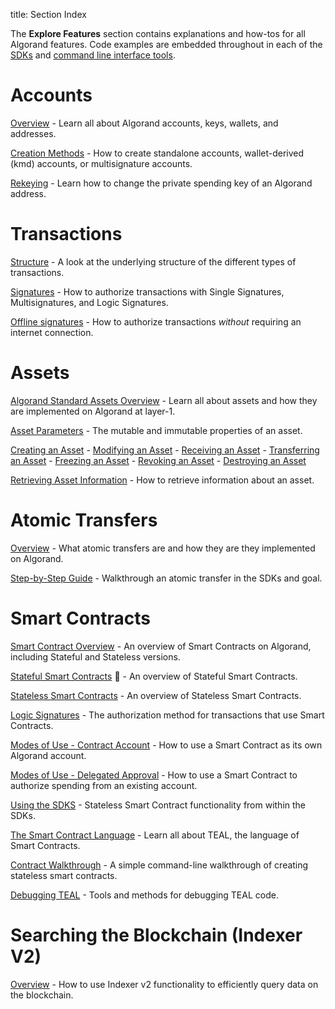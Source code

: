title: Section Index

The **Explore Features** section contains explanations and how-tos for all Algorand features. Code examples are embedded throughout in each of the [SDKs](../reference/index.md#sdks) and [command line interface tools](../reference/index.md#command-line-interface-tools-cli-tools).

# Accounts

[Overview](accounts) - Learn all about Algorand accounts, keys, wallets, and addresses.

[Creation Methods](accounts/create) - How to create standalone accounts, wallet-derived (kmd) accounts, or multisignature accounts.

[Rekeying](accounts/rekey) - Learn how to change the private spending key of an Algorand address.

# Transactions

[Structure](transactions) - A look at the underlying structure of the different types of transactions.

[Signatures](transactions/signatures) - How to authorize transactions with Single Signatures, Multisignatures, and Logic Signatures.

[Offline signatures](transactions/offline_transactions) - How to authorize transactions _without_ requiring an internet connection.

# Assets

[Algorand Standard Assets Overview](asa) - Learn all about assets and how they are implemented on Algorand at layer-1.

[Asset Parameters](asa#asset-parameters) - The mutable and immutable properties of an asset.

[Creating an Asset](asa#creating-an-asset) - [Modifying an Asset](asa#modifying-an-asset) - [Receiving an Asset](asa#receiving-an-asset) - [Transferring an Asset](asa#transferring-an-asset) - [Freezing an Asset](asa#freezing-an-asset) - [Revoking an Asset](asa#revoking-an-asset) - [Destroying an Asset](asa#destroying-an-asset)

[Retrieving Asset Information](asa#retrieve-asset-information) - How to retrieve information about an asset.

# Atomic Transfers

[Overview](atomic_transfers) - What atomic transfers are and how they are they implemented on Algorand.

[Step-by-Step Guide](atomic_transfers#step-by-step-guide) - Walkthrough an atomic transfer in the SDKs and goal.

# Smart Contracts

[Smart Contract Overview](dapps/pyteal/smart-contracts) - An overview of Smart Contracts on Algorand, including Stateful and Stateless versions.

[Stateful Smart Contracts](dapps/pyteal/smart-contracts/stateful) 🔷 - An overview of Stateful Smart Contracts.


[Stateless Smart Contracts](dapps/pyteal/smart-contracts/stateless) - An overview of Stateless Smart Contracts. 

[Logic Signatures](dapps/pyteal/smart-contracts/stateless/modes#logic-signatures) - The authorization method for transactions that use Smart Contracts.

[Modes of Use - Contract Account](dapps/pyteal/smart-contracts/stateless/modes#contract-account) - How to use a Smart Contract as its own Algorand account.

[Modes of Use - Delegated Approval](dapps/pyteal/smart-contracts/stateless/modes#delegated-approval) - How to use a Smart Contract to authorize spending from an existing account.

[Using the SDKS](dapps/pyteal/smart-contracts/frontend/stateless-sdks) - Stateless Smart Contract functionality from within the SDKs.

[The Smart Contract Language](dapps/avm/teal) - Learn all about TEAL, the language of Smart Contracts.

[Contract Walkthrough](dapps/pyteal/smart-contracts/stateless/walkthrough) - A simple command-line walkthrough of creating stateless smart contracts.

[Debugging TEAL](dapps/pyteal/smart-contracts/test-and-deploy/debugging) - Tools and methods for debugging TEAL code.




# Searching the Blockchain (Indexer V2)

[Overview](indexer) - How to use Indexer v2 functionality to efficiently query data on the blockchain.